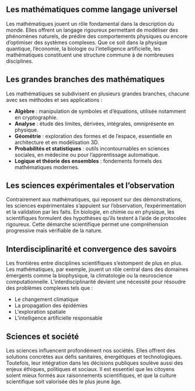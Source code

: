 ## Les mathématiques comme langage universel

Les mathématiques jouent un rôle fondamental dans la description du monde. Elles offrent un langage rigoureux permettant de modéliser des phénomènes naturels, de prédire des comportements physiques ou encore d’optimiser des systèmes complexes. Que ce soit dans la physique quantique, l’économie, la biologie ou l’intelligence artificielle, les mathématiques constituent une structure commune à de nombreuses disciplines.

## Les grandes branches des mathématiques

Les mathématiques se subdivisent en plusieurs grandes branches, chacune avec ses méthodes et ses applications :

- **Algèbre** : manipulation de symboles et d’équations, utilisée notamment en cryptographie.
- **Analyse** : étude des limites, dérivées, intégrales, omniprésente en physique.
- **Géométrie** : exploration des formes et de l’espace, essentielle en architecture et en modélisation 3D.
- **Probabilités et statistiques** : outils incontournables en sciences sociales, en médecine ou pour l’apprentissage automatique.
- **Logique et théorie des ensembles** : fondements formels des mathématiques modernes.

## Les sciences expérimentales et l’observation

Contrairement aux mathématiques, qui reposent sur des démonstrations, les sciences expérimentales s’appuient sur l’observation, l’expérimentation et la validation par les faits. En biologie, en chimie ou en physique, les scientifiques formulent des hypothèses qu’ils testent à l’aide de protocoles rigoureux. Cette démarche scientifique permet une compréhension progressive mais vérifiable de la nature.

## Interdisciplinarité et convergence des savoirs

Les frontières entre disciplines scientifiques s’estompent de plus en plus. Les mathématiques, par exemple, jouent un rôle central dans des domaines émergents comme la biophysique, la climatologie ou la neuroscience computationnelle. L’interdisciplinarité devient une nécessité pour résoudre des problèmes complexes tels que :

- Le changement climatique
- La propagation des épidémies
- L'exploration spatiale
- L’intelligence artificielle responsable

## Sciences et société

Les sciences influencent profondément nos sociétés. Elles offrent des solutions concrètes aux défis sanitaires, énergétiques et technologiques. Toutefois, leur intégration dans les décisions publiques soulève aussi des enjeux éthiques, politiques et sociaux. Il est essentiel que les citoyens soient mieux formés aux raisonnements scientifiques, et que la culture scientifique soit valorisée dès le plus jeune âge.

